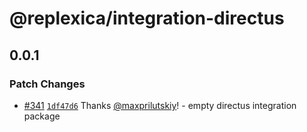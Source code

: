 # @replexica/integration-directus

## 0.0.1

### Patch Changes

- [#341](https://github.com/replexica/replexica/pull/341) [`1df47d6`](https://github.com/replexica/replexica/commit/1df47d6095f907e1d756524f5e2cc2e043fdb093) Thanks [@maxprilutskiy](https://github.com/maxprilutskiy)! - empty directus integration package
